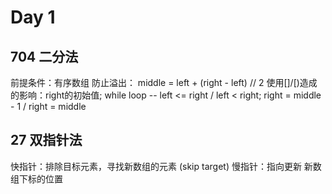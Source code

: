 # Day 1
## 704 二分法
前提条件：有序数组
防止溢出： middle = left + (right - left) // 2
使用[]/[)造成的影响：right的初始值; while loop -- left <= right / left < right; right = middle - 1 / right = middle

## 27 双指针法
快指针：排除目标元素，寻找新数组的元素 (skip target)
慢指针：指向更新 新数组下标的位置


